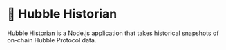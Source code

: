 # 📜 Hubble Historian

Hubble Historian is a Node.js application that takes historical snapshots of on-chain Hubble Protocol data.